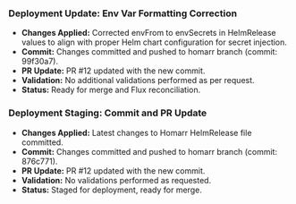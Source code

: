 ### Deployment Update: Env Var Formatting Correction
- **Changes Applied:** Corrected envFrom to envSecrets in HelmRelease values to align with proper Helm chart configuration for secret injection.
- **Commit:** Changes committed and pushed to homarr branch (commit: 99f30a7).
- **PR Update:** PR #12 updated with the new commit.
- **Validation:** No additional validations performed as per request.
- **Status:** Ready for merge and Flux reconciliation.

### Deployment Staging: Commit and PR Update
- **Changes Applied:** Latest changes to Homarr HelmRelease file committed.
- **Commit:** Changes committed and pushed to homarr branch (commit: 876c771).
- **PR Update:** PR #12 updated with the new commit.
- **Validation:** No validations performed as requested.
- **Status:** Staged for deployment, ready for merge.